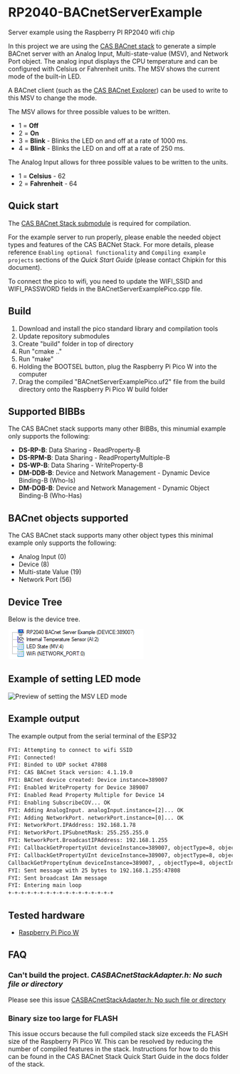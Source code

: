 # RP2040-BACnetServerExample
Server example using the Raspberry PI RP2040 wifi chip

In this project we are using the [CAS BACnet stack](https://www.bacnetstack.com/) to generate a simple BACnet server with an Analog Input, Multi-state-value (MSV), and Network Port object. The analog input displays the CPU temperature and can be configured with Celsius or Fahrenheit units. The MSV shows the current mode of the built-in LED.

A BACnet client (such as the [CAS BACnet Explorer](https://store.chipkin.com/products/tools/cas-bacnet-explorer)) can be used to write to this MSV to change the mode.

The MSV allows for three possible values to be written.

- 1 = **Off**
- 2 = **On**
- 3 = **Blink** - Blinks the LED on and off at a rate of 1000 ms.
- 4 = **Blink** - Blinks the LED on and off at a rate of 250  ms.

The Analog Input allows for three possible values to be written to the units.

- 1 = **Celsius** - 62
- 2 = **Fahrenheit** - 64

## Quick start

The [CAS BACnet Stack submodule](https://github.com/chipkin/BACnetServerExampleCPP/issues/8) is required for compilation.

For the example server to run properly, please enable the needed object types and features of the CAS BACNet Stack. For more details, please reference `Enabling optional functionality` and `Compiling example projects` sections of the *Quick Start Guide* (please contact Chipkin for this document).

To connect the pico to wifi, you need to update the WIFI_SSID and WIFI_PASSWORD fields in the BACnetServerExamplePico.cpp file.

## Build

1. Download and install the pico standard library and compilation tools
2. Update repository submodules
3. Create "build" folder in top of directory
4. Run "cmake .."
5. Run "make"
6. Holding the BOOTSEL button, plug the Raspberry Pi Pico W into the computer
7. Drag the compiled "BACnetServerExamplePico.uf2" file from the build directory onto the Raspberry Pi Pico W build folder

## Supported BIBBs

The CAS BACnet stack supports many other BIBBs, this minumial example only supports the following:

- **DS-RP-B**: Data Sharing - ReadProperty-B
- **DS-RPM-B**: Data Sharing - ReadPropertyMultiple-B
- **DS-WP-B**: Data Sharing - WriteProperty-B
- **DM-DDB-B**: Device and Network Management - Dynamic Device Binding-B (Who-Is)
- **DM-DOB-B**: Device and Network Management - Dynamic Object Binding-B (Who-Has)

## BACnet objects supported

The CAS BACnet stack supports many other object types this minimal example only supports the following:

- Analog Input (0)
- Device (8)
- Multi-state Value (19)
- Network Port (56)

## Device Tree

Below is the device tree.

![Preview of device tree](/device_tree.png?raw=true "Preview of device tree")

## Example of setting LED mode

![Preview of setting the MSV LED mode](/LED_demo.gif?raw=true "Preview of setting the MSV LED mode")

## Example output

The example output from the serial terminal of the ESP32

```txt
FYI: Attempting to connect to wifi SSID
FYI: Connected!
FYI: Binded to UDP socket 47808
FYI: CAS BACnet Stack version: 4.1.19.0
FYI: BACnet device created: Device instance=389007
FYI: Enabled WriteProperty for Device 389007
FYI: Enabled Read Property Multiple for Device 14
FYI: Enabling SubscribeCOV... OK
FYI: Adding AnalogInput. analogInput.instance=[2]... OK
FYI: Adding NetworkPort. networkPort.instance=[0]... OK
FYI: NetworkPort.IPAddress: 192.168.1.78
FYI: NetworkPort.IPSubnetMask: 255.255.255.0
FYI: NetworkPort.BroadcastIPAddress: 192.168.1.255
FYI: CallbackGetPropertyUInt deviceInstance=389007, objectType=8, objectInstance=389007, propertyIdentifier=62
FYI: CallbackGetPropertyUInt deviceInstance=389007, objectType=8, objectInstance=389007, propertyIdentifier=120
CallbackGetPropertyEnum deviceInstance=389007, , objectType=8, objectInstance=389007, propertyIdentifier=107 useArrayIndex=0, propertyArrayIndex=0
FYI: Sent message with 25 bytes to 192.168.1.255:47808
FYI: Sent broadcast IAm message
FYI: Entering main loop
+-+-+-+-+-+-+-+-+-+-+-+-+-+-+-+-+

```

## Tested hardware

- [Raspberry Pi Pico W](https://www.raspberrypi.com/documentation/microcontrollers/raspberry-pi-pico.html)

## FAQ

### Can't build the project. *CASBACnetStackAdapter.h: No such file or directory*

Please see this issue [CASBACnetStackAdapter.h: No such file or directory](https://github.com/chipkin/ESP32-BACnetServerExample/issues/1)

### Binary size too large for FLASH

This issue occurs because the full compiled stack size exceeds the FLASH size of the Raspberry Pi Pico W. This can be resolved by reducing the number of compiled 
features in the stack. Instructions for how to do this can be found in the CAS BACnet Stack Quick Start Guide in the docs folder of the stack.
